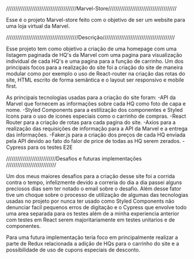 //////////////////////////////////////Marvel-Store/////////////////////////////////////

Esse é o projeto Marvel-store feito com o objetivo de ser um website para uma loja virtual da Marvel.

///////////////////////////////////////Descrição///////////////////////////////////////

Esse projeto tem como objetivo a criação de uma homepage com uma listagem paginada de HQ's da Marvel com uma pagina para visualização individual de cada HQ's e uma pagina para a função de carrinho. Um dos principais focos para a realização do site foi a criação do site de maneira modular como por exemplo o uso de React-router na criação das rotas do site, HTML escrito de forma semântica e o layout ser responsivo e mobile first.

As principais tecnologias usadas para a criação do site foram:
-API da Marvel que fornecem as informações sobre cada HQ como foto de capa e nome.
-Styled Components para a estilização dos componentes e Styled Icons para o uso de icones especiais como o carrinho de compras.
-React Router para a criação de rotas para cada pagina do site.
-Axios para a realização das requisições de informação para a API da Marvel e a entrega das informações.
-Faker.js para a criação dos preços de cada HQ enviada pela API devido ao fato do falor de price de todas as HQ serem zerados.
-Cypress para os testes E2E

///////////////////////////Desafios e futuras implementações ///////////////////////////

Um dos meus maiores desafios para a criação desse site foi a corrida contra o tempo, infelizmente devido a correria do dia a dia passei alguns preciosos dias sem ter notado o email sobre o desafio. Além desse fator tive um choque sobre o processo de utilização de algumas das tecnologias usadas no projeto por nunca ter usado como Styled Components não denunciar facil pequenos erros de digitação e o Cypress que envolve todo uma area separada para os testes além de a minha experiencia anterior com testes em React serem majoritariamente em testes unitarios e de componentes.

Para uma futura implementação teria foco em principalmente realizar a parte de Redux relacionada a adição de HQs para o carrinho do site e a possibilidade de uso de cupons especiais de desconto.
